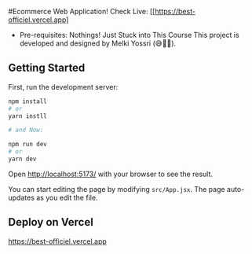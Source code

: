 #Ecommerce Web Application! Check Live: [[https://best-officiel.vercel.app]
- Pre-requisites: Nothings! Just Stuck into This Course
This project is developed and designed by Melki Yossri (😅🚀🚀).

## Getting Started

First, run the development server:

```bash
npm install
# or
yarn instll

# and Now:

npm run dev
# or
yarn dev
```
Open [http://localhost:5173/](http://localhost:5173/) with your browser to see the result.

You can start editing the page by modifying `src/App.jsx`. The page auto-updates as you edit the file.

## Deploy on Vercel
https://best-officiel.vercel.app

